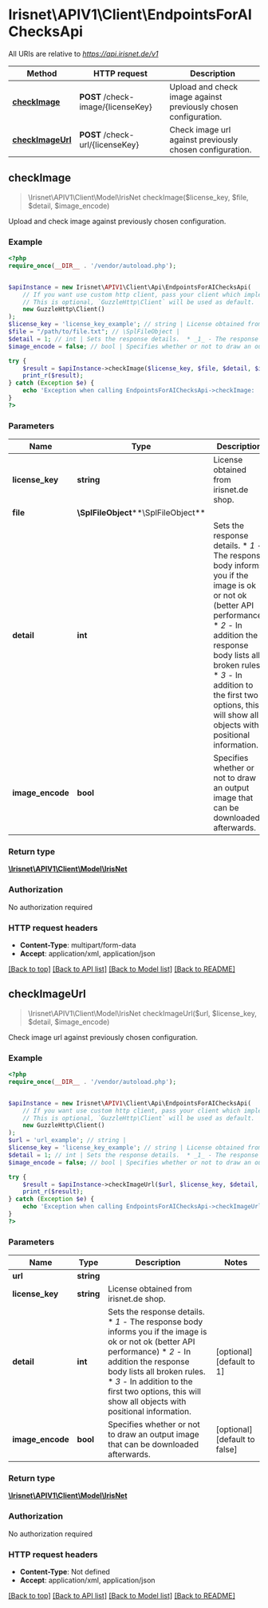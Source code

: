 # Irisnet\APIV1\Client\EndpointsForAIChecksApi

All URIs are relative to *https://api.irisnet.de/v1*

Method | HTTP request | Description
------------- | ------------- | -------------
[**checkImage**](EndpointsForAIChecksApi.md#checkImage) | **POST** /check-image/{licenseKey} | Upload and check image against previously chosen configuration.
[**checkImageUrl**](EndpointsForAIChecksApi.md#checkImageUrl) | **POST** /check-url/{licenseKey} | Check image url against previously chosen configuration.



## checkImage

> \Irisnet\APIV1\Client\Model\IrisNet checkImage($license_key, $file, $detail, $image_encode)

Upload and check image against previously chosen configuration.

### Example

```php
<?php
require_once(__DIR__ . '/vendor/autoload.php');


$apiInstance = new Irisnet\APIV1\Client\Api\EndpointsForAIChecksApi(
    // If you want use custom http client, pass your client which implements `GuzzleHttp\ClientInterface`.
    // This is optional, `GuzzleHttp\Client` will be used as default.
    new GuzzleHttp\Client()
);
$license_key = 'license_key_example'; // string | License obtained from irisnet.de shop.
$file = "/path/to/file.txt"; // \SplFileObject | 
$detail = 1; // int | Sets the response details.  * _1_ - The response body informs you if the image is ok or not ok (better API performance) * _2_ - In addition the response body lists all broken rules. * _3_ - In addition to the first two options, this will show all objects with positional information.
$image_encode = false; // bool | Specifies whether or not to draw an output image that can be downloaded afterwards.

try {
    $result = $apiInstance->checkImage($license_key, $file, $detail, $image_encode);
    print_r($result);
} catch (Exception $e) {
    echo 'Exception when calling EndpointsForAIChecksApi->checkImage: ', $e->getMessage(), PHP_EOL;
}
?>
```

### Parameters


Name | Type | Description  | Notes
------------- | ------------- | ------------- | -------------
 **license_key** | **string**| License obtained from irisnet.de shop. |
 **file** | **\SplFileObject****\SplFileObject**|  |
 **detail** | **int**| Sets the response details.  * _1_ - The response body informs you if the image is ok or not ok (better API performance) * _2_ - In addition the response body lists all broken rules. * _3_ - In addition to the first two options, this will show all objects with positional information. | [optional] [default to 1]
 **image_encode** | **bool**| Specifies whether or not to draw an output image that can be downloaded afterwards. | [optional] [default to false]

### Return type

[**\Irisnet\APIV1\Client\Model\IrisNet**](../Model/IrisNet.md)

### Authorization

No authorization required

### HTTP request headers

- **Content-Type**: multipart/form-data
- **Accept**: application/xml, application/json

[[Back to top]](#) [[Back to API list]](../../README.md#documentation-for-api-endpoints)
[[Back to Model list]](../../README.md#documentation-for-models)
[[Back to README]](../../README.md)


## checkImageUrl

> \Irisnet\APIV1\Client\Model\IrisNet checkImageUrl($url, $license_key, $detail, $image_encode)

Check image url against previously chosen configuration.

### Example

```php
<?php
require_once(__DIR__ . '/vendor/autoload.php');


$apiInstance = new Irisnet\APIV1\Client\Api\EndpointsForAIChecksApi(
    // If you want use custom http client, pass your client which implements `GuzzleHttp\ClientInterface`.
    // This is optional, `GuzzleHttp\Client` will be used as default.
    new GuzzleHttp\Client()
);
$url = 'url_example'; // string | 
$license_key = 'license_key_example'; // string | License obtained from irisnet.de shop.
$detail = 1; // int | Sets the response details.  * _1_ - The response body informs you if the image is ok or not ok (better API performance) * _2_ - In addition the response body lists all broken rules. * _3_ - In addition to the first two options, this will show all objects with positional information.
$image_encode = false; // bool | Specifies whether or not to draw an output image that can be downloaded afterwards.

try {
    $result = $apiInstance->checkImageUrl($url, $license_key, $detail, $image_encode);
    print_r($result);
} catch (Exception $e) {
    echo 'Exception when calling EndpointsForAIChecksApi->checkImageUrl: ', $e->getMessage(), PHP_EOL;
}
?>
```

### Parameters


Name | Type | Description  | Notes
------------- | ------------- | ------------- | -------------
 **url** | **string**|  |
 **license_key** | **string**| License obtained from irisnet.de shop. |
 **detail** | **int**| Sets the response details.  * _1_ - The response body informs you if the image is ok or not ok (better API performance) * _2_ - In addition the response body lists all broken rules. * _3_ - In addition to the first two options, this will show all objects with positional information. | [optional] [default to 1]
 **image_encode** | **bool**| Specifies whether or not to draw an output image that can be downloaded afterwards. | [optional] [default to false]

### Return type

[**\Irisnet\APIV1\Client\Model\IrisNet**](../Model/IrisNet.md)

### Authorization

No authorization required

### HTTP request headers

- **Content-Type**: Not defined
- **Accept**: application/xml, application/json

[[Back to top]](#) [[Back to API list]](../../README.md#documentation-for-api-endpoints)
[[Back to Model list]](../../README.md#documentation-for-models)
[[Back to README]](../../README.md)

